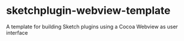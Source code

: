 # sketchplugin-webview-template
A template for building Sketch plugins using a Cocoa Webview as user interface 
